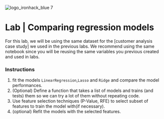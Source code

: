 ![logo_ironhack_blue 7](https://user-images.githubusercontent.com/23629340/40541063-a07a0a8a-601a-11e8-91b5-2f13e4e6b441.png)

# Lab | Comparing regression models


For this lab, we will be using the same dataset for the [customer analysis case study] we used in the previous labs. We recommend using the same notebook since you will be reusing the same variables you previous created and used in labs. 

### Instructions

1. fit the models  `LinearRegression`,`Lasso` and `Ridge` and compare the model performances. 
2. (Optional) Define a function that takes a list of models and trains (and tests) them so we can try a lot of them without repeating code.
3. Use feature selection techniques (P-Value, RFE) to select subset of features to train the model with(if necessary).
4. (optional) Refit the models with the selected features.
